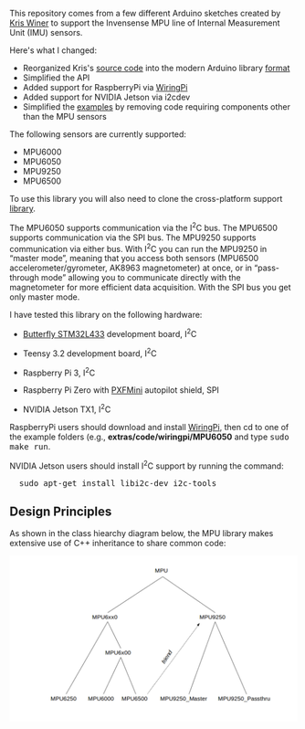 This repository comes from a few different Arduino sketches created by [Kris Winer](https://github.com/kriswiner) 
to support the Invensense MPU line of Internal Measurement Unit (IMU) sensors.  

Here's what I changed:
* Reorganized Kris's
[source code](https://github.com/kriswiner/MPU9250/tree/master/MPU9250_BME280_SPIFlash_Ladybug) 
into the modern Arduino library [format](https://github.com/arduino/arduino/wiki/arduino-ide-1.5:-library-specification)
* Simplified the API
* Added support for RaspberryPi via [WiringPi](http://wiringpi.com/)
* Added support for NVIDIA Jetson via i2cdev
* Simplified the 
[examples](https://github.com/kriswiner/MPU9250/blob/master/MPU9250_BME280_SPIFlash_Ladybug/MPU9250_BME280_SPIFlash_Ladybug.ino) 
by removing code requiring components other than the MPU sensors

The following sensors are currently supported:

* MPU6000
* MPU6050
* MPU9250
* MPU6500

To use this library you will also need to clone the cross-platform support
[library](https://github.com/simondlevy/CrossPlatformDataBus).

The MPU6050 supports communication via the I<sup>2</sup>C bus.  The MPU6500
supports communication via the SPI bus.  The MPU9250 supports communication via
either bus.  With I<sup>2</sup>C you can run the MPU9250 in &ldquo;master
mode&rdquo;, meaning that you access both sensors (MPU6500
accelerometer/gyrometer, AK8963 magnetometer) at once, or in
&ldquo;pass-through mode&rdquo; allowing you to communicate directly with the
magnetometer for more efficient data acquisition.  With the SPI bus you get
only master mode.  

I have tested this library on the following hardware:

* [Butterfly STM32L433](https://www.tindie.com/products/TleraCorp/butterfly-stm32l433-development-board/) 
development board, I<sup>2</sup>C

* Teensy 3.2 development board, I<sup>2</sup>C

* Raspberry Pi 3, I<sup>2</sup>C

* Raspberry Pi Zero with [PXFMini](http://erlerobotics.com/blog/product/pxfmini/) autopilot shield, SPI 

* NVIDIA Jetson TX1, I<sup>2</sup>C

RaspberryPi users should download and install
[WiringPi](http://wiringpi.com/), then cd to one of the example folders (e.g., <b>extras/code/wiringpi/MPU6050</b>
and type <tt>sudo make run</tt>.

NVIDIA Jetson users should install I<sup>2</sup>C support by running the command:
<pre>
  sudo apt-get install libi2c-dev i2c-tools
</pre>

## Design Principles

As shown in the class hiearchy diagram below, the MPU library makes extensive use of C++ inheritance to share common code:

<img src="extras/media/mpu.png">

